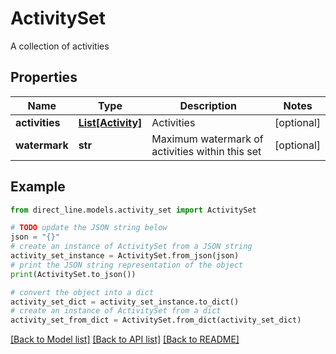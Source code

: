 # ActivitySet

A collection of activities

## Properties

Name | Type | Description | Notes
------------ | ------------- | ------------- | -------------
**activities** | [**List[Activity]**](Activity.md) | Activities | [optional] 
**watermark** | **str** | Maximum watermark of activities within this set | [optional] 

## Example

```python
from direct_line.models.activity_set import ActivitySet

# TODO update the JSON string below
json = "{}"
# create an instance of ActivitySet from a JSON string
activity_set_instance = ActivitySet.from_json(json)
# print the JSON string representation of the object
print(ActivitySet.to_json())

# convert the object into a dict
activity_set_dict = activity_set_instance.to_dict()
# create an instance of ActivitySet from a dict
activity_set_from_dict = ActivitySet.from_dict(activity_set_dict)
```
[[Back to Model list]](../README.md#documentation-for-models) [[Back to API list]](../README.md#documentation-for-api-endpoints) [[Back to README]](../README.md)


